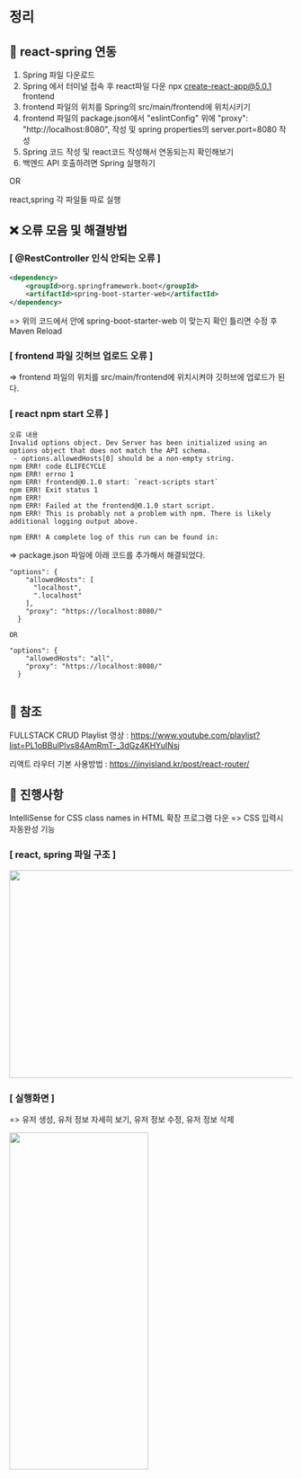 # `정리`

## :pushpin: react-spring 연동 
1. Spring 파일 다운로드
2. Spring 에서 터미널 접속 후 react파일 다운 npx create-react-app@5.0.1 frontend
3. frontend 파일의 위치를 Spring의 src/main/frontend에 위치시키기
4. frontend 파일의 package.json에서 "eslintConfig" 위에 "proxy": "http://localhost:8080", 작성 및 spring properties의 server.port=8080 작성
5. Spring 코드 작성 및 react코드 작성해서 연동되는지 확인해보기
6. 백엔드 API 호출하려면 Spring 실행하기

OR

react,spring 각 파일들 따로 실행

## :x: 오류 모음 및 해결방법
### [ @RestController 인식 안되는 오류 ] </br>
```xml
<dependency>
	<groupId>org.springframework.boot</groupId>
	<artifactId>spring-boot-starter-web</artifactId>
</dependency>
```
=> 위의 코드에서 <artifactId>안에 spring-boot-starter-web 이 맞는지 확인 틀리면 수정 후 Maven Reload

### [ frontend 파일 깃허브 업로드 오류 ] </br>
=> frontend 파일의 위치를 src/main/frontend에 위치시켜야 깃허브에 업로드가 된다.

### [ react npm start 오류 ]
```
오류 내용
Invalid options object. Dev Server has been initialized using an options object that does not match the API schema.
 - options.allowedHosts[0] should be a non-empty string.
npm ERR! code ELIFECYCLE
npm ERR! errno 1
npm ERR! frontend@0.1.0 start: `react-scripts start`
npm ERR! Exit status 1
npm ERR! 
npm ERR! Failed at the frontend@0.1.0 start script.
npm ERR! This is probably not a problem with npm. There is likely additional logging output above.

npm ERR! A complete log of this run can be found in:
```

=> package.json 파일에 아래 코드를 추가해서 해결되었다.
```
"options": {
    "allowedHosts": [
      "localhost",
      ".localhost"
    ],
    "proxy": "https://localhost:8080/"
  }
  
OR

"options": {
    "allowedHosts": "all",
    "proxy": "https://localhost:8080/"
  }
  
```
## :bookmark: 참조
FULLSTACK CRUD Playlist 영상 : https://www.youtube.com/playlist?list=PL1oBBulPlvs84AmRmT-_3dGz4KHYuINsj

리액트 라우터 기본 사용방법 : https://jinyisland.kr/post/react-router/

##  :running: 진행사항
IntelliSense for CSS class names in HTML 확장 프로그램 다운 => CSS 입력시 자동완성 기능

### [ react, spring 파일 구조 ]

<img src="https://user-images.githubusercontent.com/76469073/235279692-05d8a762-d724-41a2-b211-020a5e04b263.png" width="600" height="370">
 
### [ 실행화면 ]
=> 유저 생성, 유저 정보 자세히 보기, 유저 정보 수정, 유저 정보 삭제

<img src="https://user-images.githubusercontent.com/76469073/235283981-20fe5f47-1ebb-4c90-87ab-50545e25be25.gif" width="70%" height="600">

